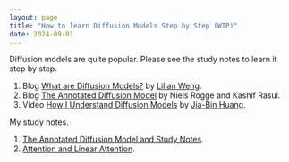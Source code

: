 ```yaml
---
layout: page
title: "How to learn Diffusion Models Step by Step (WIP)" 
date: 2024-09-01
---
```


Diffusion models are quite popular. Please see the study notes to learn it step by step. 

1. Blog [What are Diffusion Models?](https://lilianweng.github.io/posts/2021-07-11-diffusion-models/) by [Lilian Weng](https://scholar.google.com/citations?user=dCa-pW8AAAAJ&hl=en&oi=ao).
2. Blog [The Annotated Diffusion Model](https://huggingface.co/blog/annotated-diffusion) by Niels Rogge and Kashif Rasul.
3. Video [How I Understand Diffusion Models](https://youtu.be/i2qSxMVeVLI?si=L5jdY3K07shya1qx) by [Jia-Bin Huang](https://jbhuang0604.github.io/).



My study notes.
1. [The Annotated Diffusion Model and Study Notes](https://github.com/ccj5351/studynotes/blob/master/auto-encoding/annotated_diffusion.ipynbd).
2. [Attention and Linear Attention](https://github.com/ccj5351/studynotes/blob/master/auto-encoding/attention-and-linear-attention.md).
